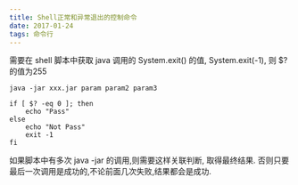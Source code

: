 ```yaml
---
title: Shell正常和异常退出的控制命令
date: 2017-01-24
tags: 命令行
---
```


需要在 shell 脚本中获取 java 调用的 System.exit() 的值, System.exit(-1), 则 $? 的值为255
```
java -jar xxx.jar param param2 param3

if [ $? -eq 0 ]; then
    echo "Pass"
else
    echo "Not Pass"
    exit -1
fi
```
如果脚本中有多次 java -jar 的调用,则需要这样关联判断, 取得最终结果.
否则只要最后一次调用是成功的,不论前面几次失败,结果都会是成功.


